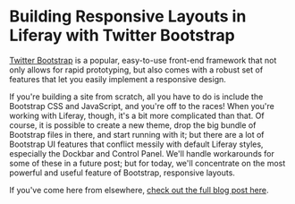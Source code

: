 # Building Responsive Layouts in Liferay with Twitter Bootstrap

[Twitter Bootstrap](http://twitter.github.com/bootstrap/) is a popular, easy-to-use front-end framework that not only allows for rapid prototyping, but also comes with a robust set of features that let you easily implement a responsive design.

If you're building a site from scratch, all you have to do is include the Bootstrap CSS and JavaScript, and you're off to the races! When you're working with Liferay, though, it's a bit more complicated than that. Of course, it is possible to create a new theme, drop the big bundle of Bootstrap files in there, and start running with it; but there are a lot of Bootstrap UI features that conflict messily with default Liferay styles, especially the Dockbar and Control Panel. We'll handle workarounds for some of these in a future post; but for today, we'll concentrate on the most powerful and useful feature of Bootstrap, responsive layouts.

If you've come here from elsewhere, [check out the full blog post here](https://blogs.xtivia.com/home/-/blogs/building-responsive-layouts-in-liferay-with-twitter-bootstrap).
